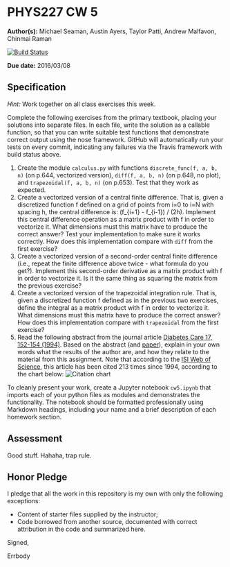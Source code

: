 # PHYS227 CW 5

**Author(s):** Michael Seaman, Austin Ayers, Taylor Patti, Andrew Malfavon, Chinmai Raman

[![Build Status](https://travis-ci.org/chapman-phys227-2016s/cw-5-classwork-team.svg?branch=master)](https://travis-ci.org/chapman-phys227-2016s/cw-5-classwork-team)

**Due date:** 2016/03/08

## Specification

*Hint:* Work together on all class exercises this week.

Complete the following exercises from the primary textbook, placing your solutions into separate files. In each file, write the solution as a callable function, so that you can write suitable test functions that demonstrate correct output using the nose framework. GitHub will automatically run your tests on every commit, indicating any failures via the Travis framework with build status above.

1. Create the module ```calculus.py``` with functions ```discrete_func(f, a, b, n)``` (on p.644, vectorized version), ```diff(f, a, b, n)``` (on p.648, no plot), and ```trapezoidal(f, a, b, n)``` (on p.653). Test that they work as expected.
1. Create a vectorized version of a central finite difference. That is, given a discretized function f defined on a grid of points from i=0 to i=N with spacing h, the central difference is: (f_{i+1} - f_{i-1}) / (2h). Implement this central difference operation as a matrix product with f in order to vectorize it. What dimensions must this matrix have to produce the correct answer? Test your implementation to make sure it works correctly. How does this implementation compare with ```diff``` from the first exercise?
1. Create a vectorized version of a second-order central finite difference (i.e., repeat the finite difference above twice - what formula do you get?). Implement this second-order derivative as a matrix product with f in order to vectorize it. Is it the same thing as squaring the matrix from the previous exercise?
1. Create a vectorized version of the trapezoidal integration rule. That is, given a discretized function f defined as in the previous two exercises, define the integral as a matrix product with f in order to vectorize it. What dimensions must this matrix have to produce the correct answer? How does this implementation compare with ```trapezoidal``` from the first exercise?
1. Read the following abstract from the journal article [Diabetes Care 17, 152-154 (1994)](http://care.diabetesjournals.org/content/17/2/152.abstract).  Based on the abstract (and [paper](TaisMethod.pdf)), explain in your own words what the results of the author are, and how they relate to the material from this assignment. Note that according to the [ISI Web of Science](http://apps.webofknowledge.com/), this article has been cited 213 times since 1994, according to the chart below:
![Citation chart](citations.jpg)

To cleanly present your work, create a Jupyter notebook ```cw5.ipynb``` that imports each of your python files as modules and demonstrates the functionality. The notebook should be formatted professionally using Markdown headings, including your name and a brief description of each homework section. 

## Assessment

Good stuff. Hahaha, trap rule.

## Honor Pledge

I pledge that all the work in this repository is my own with only the following exceptions:

* Content of starter files supplied by the instructor;
* Code borrowed from another source, documented with correct attribution in the code and summarized here.

Signed,

Errbody
